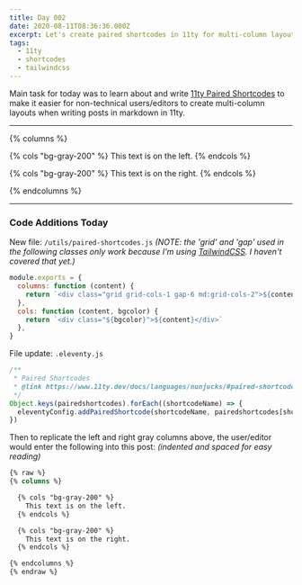 ```yaml
---
title: Day 002
date: 2020-08-11T08:36:36.000Z
excerpt: Let's create paired shortcodes in 11ty for multi-column layouts.
tags:
  - 11ty
  - shortcodes
  - tailwindcss
---
```


Main task for today was to learn about and write [11ty Paired Shortcodes](https://www.11ty.dev/docs/languages/nunjucks/#paired-shortcode) to make it easier for non-technical users/editors to create multi-column layouts when writing posts in markdown in 11ty. 

---

{% columns %}

{% cols "bg-gray-200" %}
This text is on the left. 
{% endcols %}

{% cols "bg-gray-200" %}
This text is on the right. 
{% endcols %}

{% endcolumns %}

---

### Code Additions Today

New file: `/utils/paired-shortcodes.js`
*(NOTE: the 'grid' and 'gap' used in the following classes only work because I'm using [TailwindCSS](https://tailwindcss.com). I haven't covered that yet.)*

```js
module.exports = {
  columns: function (content) {
    return `<div class="grid grid-cols-1 gap-6 md:grid-cols-2">${content}</div>`
  },
  cols: function (content, bgcolor) {
    return `<div class="${bgcolor}">${content}</div>`
  },  
}
```

File update: `.eleventy.js`

```js
/**
 * Paired Shortcodes
 * @link https://www.11ty.dev/docs/languages/nunjucks/#paired-shortcode
 */
Object.keys(pairedshortcodes).forEach((shortcodeName) => {
  eleventyConfig.addPairedShortcode(shortcodeName, pairedshortcodes[shortcodeName])
})
```

Then to replicate the left and right gray columns above, the user/editor would enter the following into this post:
*(indented and spaced for easy reading)*

```css
{% raw %}
{% columns %}

  {% cols "bg-gray-200" %}
    This text is on the left. 
  {% endcols %}

  {% cols "bg-gray-200" %}
    This text is on the right. 
  {% endcols %}

{% endcolumns %}
{% endraw %}
```
